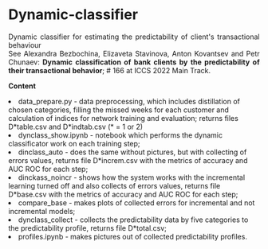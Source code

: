 # Dynamic-classifier
<P align=justify>Dynamic classifier for estimating the predictability of client's transactional behaviour
<BR>See  Alexandra Bezbochina, Elizaveta Stavinova, Anton Kovantsev and Petr Chunaev:<B> Dynamic classification of bank clients by the predictability of their transactional behavior</B>; # 166 at ICCS 2022 Main Track. </P>
<P><B>Content</B>
<LI>data_prepare.py - data preprocessing, which includes distillation of chosen categories, filling the missed weeks for each customer and calculation of indices for network training and evaluation; returns files D*table.csv and D*indtab.csv (* = 1 or 2)
<LI>dynclass_show.ipynb - notebook which performs the dynamic classificator work on each training step;
<LI>dinclass_auto - does the same without pictures, but with collecting of errors values, returns file D*increm.csv with the metrics of accuracy and AUC ROC for each step;
<LI>dinckass_noincr - shows how the system works with the incremental learning turned off and also collects of errors values, returns file D*base.csv with the metrics of accuracy and AUC ROC for each step;
<LI>compare_base - makes plots of collected errors for incremental and not incremental models;
<LI>dynclass_collect - collects the predictability data by five categories to the predictability profile, returns file D*total.csv;
<LI>profiles.ipynb - makes pictures out of collected predictability profiles.
</P>
